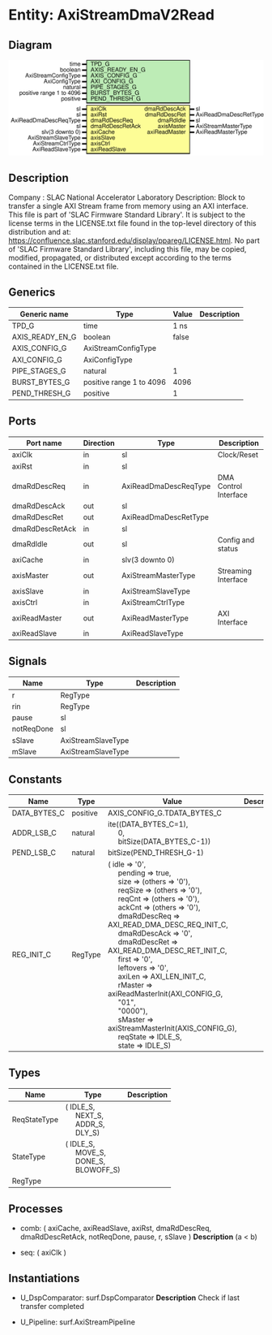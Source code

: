 # Entity: AxiStreamDmaV2Read

## Diagram

![Diagram](AxiStreamDmaV2Read.svg "Diagram")
## Description

Company    : SLAC National Accelerator Laboratory
Description:
Block to transfer a single AXI Stream frame from memory using an AXI
interface.
This file is part of 'SLAC Firmware Standard Library'.
It is subject to the license terms in the LICENSE.txt file found in the
top-level directory of this distribution and at:
   https://confluence.slac.stanford.edu/display/ppareg/LICENSE.html.
No part of 'SLAC Firmware Standard Library', including this file,
may be copied, modified, propagated, or distributed except according to
the terms contained in the LICENSE.txt file.
## Generics

| Generic name    | Type                     | Value | Description |
| --------------- | ------------------------ | ----- | ----------- |
| TPD_G           | time                     | 1 ns  |             |
| AXIS_READY_EN_G | boolean                  | false |             |
| AXIS_CONFIG_G   | AxiStreamConfigType      |       |             |
| AXI_CONFIG_G    | AxiConfigType            |       |             |
| PIPE_STAGES_G   | natural                  | 1     |             |
| BURST_BYTES_G   | positive range 1 to 4096 | 4096  |             |
| PEND_THRESH_G   | positive                 | 1     |             |
## Ports

| Port name       | Direction | Type                  | Description           |
| --------------- | --------- | --------------------- | --------------------- |
| axiClk          | in        | sl                    | Clock/Reset           |
| axiRst          | in        | sl                    |                       |
| dmaRdDescReq    | in        | AxiReadDmaDescReqType | DMA Control Interface |
| dmaRdDescAck    | out       | sl                    |                       |
| dmaRdDescRet    | out       | AxiReadDmaDescRetType |                       |
| dmaRdDescRetAck | in        | sl                    |                       |
| dmaRdIdle       | out       | sl                    | Config and status     |
| axiCache        | in        | slv(3 downto 0)       |                       |
| axisMaster      | out       | AxiStreamMasterType   | Streaming Interface   |
| axisSlave       | in        | AxiStreamSlaveType    |                       |
| axisCtrl        | in        | AxiStreamCtrlType     |                       |
| axiReadMaster   | out       | AxiReadMasterType     | AXI Interface         |
| axiReadSlave    | in        | AxiReadSlaveType      |                       |
## Signals

| Name       | Type               | Description |
| ---------- | ------------------ | ----------- |
| r          | RegType            |             |
| rin        | RegType            |             |
| pause      | sl                 |             |
| notReqDone | sl                 |             |
| sSlave     | AxiStreamSlaveType |             |
| mSlave     | AxiStreamSlaveType |             |
## Constants

| Name         | Type     | Value                                                                                                                                                                                                                                                                                                                                                                                                                                                                                                                                                                                                                                                                                                                                                                                                                                                                                                                                                                                                                                                                                                                                                                                                                                                                               | Description |
| ------------ | -------- | ----------------------------------------------------------------------------------------------------------------------------------------------------------------------------------------------------------------------------------------------------------------------------------------------------------------------------------------------------------------------------------------------------------------------------------------------------------------------------------------------------------------------------------------------------------------------------------------------------------------------------------------------------------------------------------------------------------------------------------------------------------------------------------------------------------------------------------------------------------------------------------------------------------------------------------------------------------------------------------------------------------------------------------------------------------------------------------------------------------------------------------------------------------------------------------------------------------------------------------------------------------------------------------- | ----------- |
| DATA_BYTES_C | positive |  AXIS_CONFIG_G.TDATA_BYTES_C                                                                                                                                                                                                                                                                                                                                                                                                                                                                                                                                                                                                                                                                                                                                                                                                                                                                                                                                                                                                                                                                                                                                                                                                                                                        |             |
| ADDR_LSB_C   | natural  |  ite((DATA_BYTES_C=1),<br><span style="padding-left:20px">0,<br><span style="padding-left:20px">bitSize(DATA_BYTES_C-1))                                                                                                                                                                                                                                                                                                                                                                                                                                                                                                                                                                                                                                                                                                                                                                                                                                                                                                                                                                                                                                                                                                                                                            |             |
| PEND_LSB_C   | natural  |  bitSize(PEND_THRESH_G-1)                                                                                                                                                                                                                                                                                                                                                                                                                                                                                                                                                                                                                                                                                                                                                                                                                                                                                                                                                                                                                                                                                                                                                                                                                                                           |             |
| REG_INIT_C   | RegType  |  (       idle         => '0',<br><span style="padding-left:20px">       pending      => true,<br><span style="padding-left:20px">       size         => (others => '0'),<br><span style="padding-left:20px">       reqSize      => (others => '0'),<br><span style="padding-left:20px">       reqCnt       => (others => '0'),<br><span style="padding-left:20px">       ackCnt       => (others => '0'),<br><span style="padding-left:20px">       dmaRdDescReq => AXI_READ_DMA_DESC_REQ_INIT_C,<br><span style="padding-left:20px">       dmaRdDescAck => '0',<br><span style="padding-left:20px">       dmaRdDescRet => AXI_READ_DMA_DESC_RET_INIT_C,<br><span style="padding-left:20px">       first        => '0',<br><span style="padding-left:20px">       leftovers    => '0',<br><span style="padding-left:20px">       axiLen       => AXI_LEN_INIT_C,<br><span style="padding-left:20px">       rMaster      => axiReadMasterInit(AXI_CONFIG_G,<br><span style="padding-left:20px"> "01",<br><span style="padding-left:20px"> "0000"),<br><span style="padding-left:20px">       sMaster      => axiStreamMasterInit(AXIS_CONFIG_G),<br><span style="padding-left:20px">       reqState     => IDLE_S,<br><span style="padding-left:20px">       state        => IDLE_S) |             |
## Types

| Name         | Type                                                                                                                                              | Description |
| ------------ | ------------------------------------------------------------------------------------------------------------------------------------------------- | ----------- |
| ReqStateType | ( IDLE_S,<br><span style="padding-left:20px"> NEXT_S,<br><span style="padding-left:20px"> ADDR_S,<br><span style="padding-left:20px"> DLY_S)      |             |
| StateType    | ( IDLE_S,<br><span style="padding-left:20px"> MOVE_S,<br><span style="padding-left:20px"> DONE_S,<br><span style="padding-left:20px"> BLOWOFF_S)  |             |
| RegType      |                                                                                                                                                   |             |
## Processes
- comb: ( axiCache, axiReadSlave, axiRst, dmaRdDescReq,
                   dmaRdDescRetAck, notReqDone, pause, r, sSlave )
**Description**
 (a <  b)

- seq: ( axiClk )
## Instantiations

- U_DspComparator: surf.DspComparator
**Description**
Check if last transfer completed

- U_Pipeline: surf.AxiStreamPipeline
